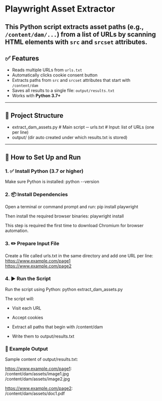# Playwright Asset Extractor

This Python script extracts asset paths (e.g., `/content/dam/...`) from a list of URLs by scanning HTML elements with `src` and `srcset` attributes.
---

## ✅ Features

- Reads multiple URLs from `urls.txt`
- Automatically clicks cookie consent button
- Extracts paths from `src` and `srcset` attributes that start with `/content/dam`
- Saves all results to a single file: `output/results.txt`
- Works with **Python 3.7+**

---

## 📁 Project Structure

- extract_dam_assets.py # Main script
─ urls.txt # Input: list of URLs (one per line)
- output/ (dir auto created under which results.txt is stored)

---

## 🚀 How to Set Up and Run

### 1. ✅ Install Python (3.7 or higher)

 Make sure Python is installed:
 python --version

### 2. 📦 Install Dependencies

 Open a terminal or command prompt and run:
  pip install playwright

 Then install the required browser binaries:
  playwright install
 
 This step is required the first time to download Chromium for browser automation.

### 3. ✏️ Prepare Input File
 Create a file called urls.txt in the same directory and add one URL per line:\
 https://www.example.com/page1 \
 https://www.example.com/page2

### 4. ▶️ Run the Script
 Run the script using Python:
  python extract_dam_assets.py

The script will:

- Visit each URL

- Accept cookies

- Extract all paths that begin with /content/dam

- Write them to output/results.txt


### 📄 Example Output
 Sample content of output/results.txt:  

 https://www.example.com/page1:  
  /content/dam/assets/image1.jpg  
  /content/dam/assets/image2.jpg  

 https://www.example.com/page2:  
  /content/dam/assets/doc1.pdf  
